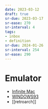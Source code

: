 ```yaml
---
date: 2023-03-12
draft: true
sr-due: 2023-03-17
sr-ease: 270
sr-interval: 4
tags:
- inbox
- definition
sr-due: 2024-01-26
sr-interval: 254
sr-ease: 290
---
```


# Emulator

- [Infinite Mac](https://macos8.app/)
- [WINDOWS93](http://www.windows93.net/)
- [[retroarch]]